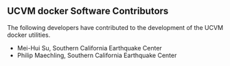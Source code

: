 ## UCVM docker Software Contributors
The following developers have contributed to the development of the UCVM docker utilities.
* Mei-Hui Su, Southern California Earthquake Center
* Philip Maechling, Southern California Earthquake Center
